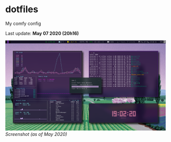 # dotfiles
My comfy config

Last update: **May 07 2020 (20h16)**

![screenshot](https://github.com/arthurmassanes/dotfiles/blob/master/screenshots/sakura.png)
_Screenshot (as of May 2020)_
